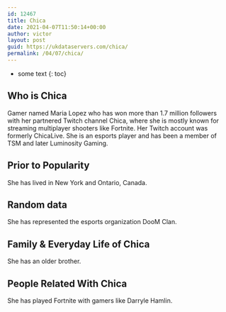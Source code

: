 ```yaml
---
id: 12467
title: Chica
date: 2021-04-07T11:50:14+00:00
author: victor
layout: post
guid: https://ukdataservers.com/chica/
permalink: /04/07/chica/
---
```


* some text
{: toc}


## Who is Chica



Gamer named Maria Lopez who has won more than 1.7 million followers with her partnered Twitch channel Chica, where she is mostly known for streaming multiplayer shooters like Fortnite. Her Twitch account was formerly ChicaLive. She is an esports player and has been a member of TSM and later Luminosity Gaming. 

                
                
                
## Prior to Popularity



She has lived in New York and Ontario, Canada. 

                
                
                
## Random data



She has represented the esports organization DooM Clan. 

                
                
                
## Family & Everyday Life of Chica



She has an older brother. 

                
                
                
## People Related With Chica



She has played Fortnite with gamers like Darryle Hamlin.

                
              
            
          
          
          